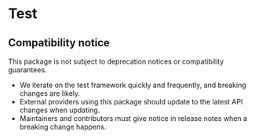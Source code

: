 # Test

## Compatibility notice

This package is not subject to deprecation notices or compatibility guarantees.

- We iterate on the test framework quickly and frequently, and breaking changes are likely.
- External providers using this package should update to the latest API changes when updating.
- Maintainers and contributors must give notice in release notes when a breaking change happens.
